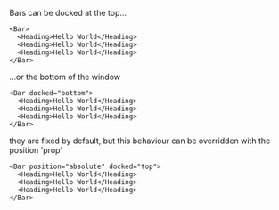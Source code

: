 Bars can be docked at the top...

```react|frame
<Bar>
  <Heading>Hello World</Heading>
  <Heading>Hello World</Heading>
  <Heading>Hello World</Heading>
</Bar>
```

...or the bottom of the window

```react|frame
<Bar docked="bottom">
  <Heading>Hello World</Heading>
  <Heading>Hello World</Heading>
  <Heading>Hello World</Heading>
</Bar>
```

they are fixed by default, but this behaviour can be overridden with the position 'prop'

```react
<Bar position="absolute" docked="top">
  <Heading>Hello World</Heading>
  <Heading>Hello World</Heading>
  <Heading>Hello World</Heading>
</Bar>
```
